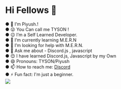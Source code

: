<h1> Hi Fellows 👋 </h1>
● 🔭 I’m Piyush.!<br>
● 😜 You Can call me TYSON !<br>
● 😉 I’m a Self Learned Developer. <br>
● 🌱 I’m currently learning M.E.R.N<br>
● 🤔 I’m looking for help with M.E.R.N.<br>
● 💬 Ask me about - Discord.js , javascript<br>
● 😊 I have learned Discord.js, Javascript by my Own<br>
● 😄 Pronouns: TYSON/Piyush <br>
● 📫 How to reach me: <a href="https://discord.gg/vEsP8vz2DR">Discord</a> <br>
● ⚡ Fun fact: I'm just a beginner.<br>
<img src="https://discord.js.org/static/logo-square.png">

